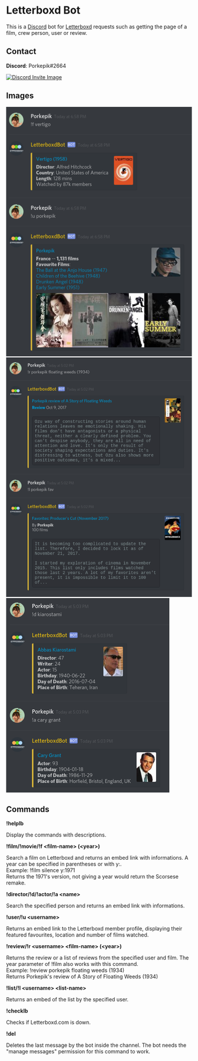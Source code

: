 # Letterboxd Bot

This is a [Discord](https://discordapp.com/) bot for [Letterboxd](https://letterboxd.com/) requests such as getting the page of a film, crew person, user or review.

## Contact

**Discord**: Porkepik#2664

[![Discord Invite Image](https://i.imgur.com/qfDfQmt.png)](https://discord.gg/S6m2fRC)

## Images

![Screenshot Letterboxd Bot 1](img/lbxd1.png)
![Screenshot Letterboxd Bot 2](img/lbxd2.png)
![Screenshot Letterboxd Bot 3](img/lbxd3.png)

## Commands

**!helplb**

Display the commands with descriptions.

**!film/!movie/!f \<film-name> (\<year>)**

Search a film on Letterboxd and returns an embed link with informations.
A year can be specified in parentheses or with y:.  
Example: !film silence y:1971  
Returns the 1971's version, not giving a year would return the Scorsese remake.

**!director/!d/!actor/!a \<name>**

Search the specified person and returns an embed link with informations.

**!user/!u \<username>**

Returns an embed link to the Letterboxd member profile, displaying their featured favourites, location and number of films watched.

**!review/!r \<username> \<film-name> (\<year>)**

Returns the review or a list of reviews from the specified user and film. The year parameter of !film also works with this command.  
Example: !review porkepik floating weeds (1934)  
Returns Porkepik's review of A Story of Floating Weeds (1934)

**!list/!l \<username> \<list-name>**

Returns an embed of the list by the specified user.

**!checklb**

Checks if Letterboxd.com is down.

**!del**

Deletes the last message by the bot inside the channel. The bot needs the "manage messages" permission for this command to work.